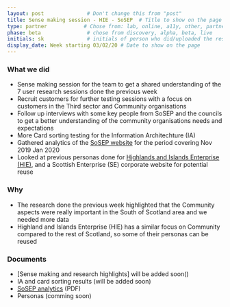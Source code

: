 ```yaml
---
layout: post              # Don't change this from "post"
title: Sense making session - HIE - SoSEP  # Title to show on the page
type: partner            # Chose from: lab, online, a11y, other, partner
phase: beta               # chose from discovery, alpha, beta, live
initials: sk              # initials of person who did/uploaded the research
display_date: Week starting 03/02/20 # Date to show on the page
---
```


### What we did
- Sense making session for the team to get a shared understanding of the 7 user research sessions done the previous week
- Recruit customers for further testing sessions with a focus on customers in the Third sector and Community organisations
- Follow up interviews with some key people from SoSEP and the councils to get a better understanding of the community organisations needs and expectations
- More Card sorting testing for the Information Architechture (IA)
- Gathered analytics of the [SoSEP website](https://www.sosep.co.uk/info/7/south-scotland-enterprise) for the period covering Nov 2019 Jan 2020
- Looked at previous personas done for [Highlands and Islands Enterprise (HIE)](https://www.hie.co.uk/), and a Scottish Enterprise (SE) corporate website for potential reuse


### Why
- The research done the previous week highlighted that the Community aspects were really important in the South of Scotland area and we needed more data
- Highland and Islands Enterprise (HIE) has a similar focus on Community compared to the rest of Scotland, so some of their personas can be reused

### Documents
- [Sense making and research highlights] will be added soon() 
- IA and card sorting results (will be added soon)
- [SoSEP analytics](../files/sosep-website-analytics-Nov19-Jan20.pdf) (PDF)
- Personas (comming soon)

